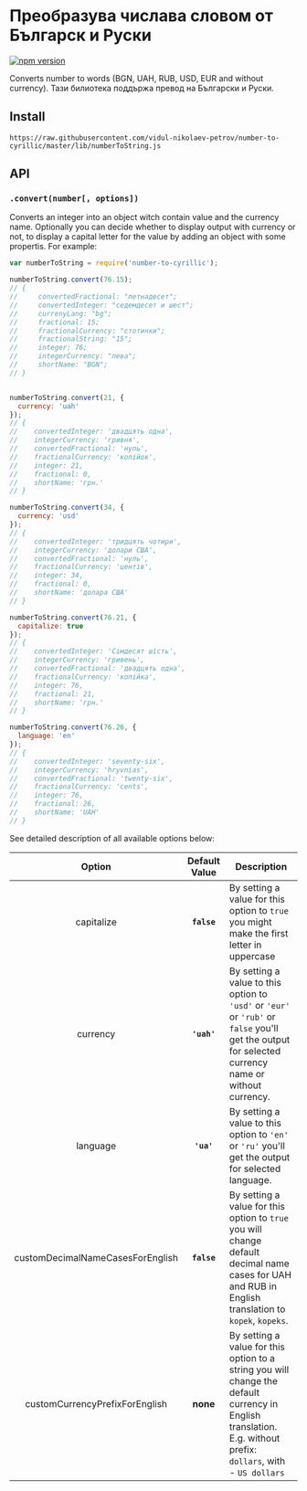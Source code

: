 
# Преобразува числава словом от Българск и Руски

[![npm version](https://badge.fury.io/js/number-to-cyrillic.svg)](https://badge.fury.io/js/number-to-cyrillic)

Converts number to words (BGN, UAH, RUB, USD, EUR and without currency).
Тази билиотека поддържа превод на Български и Руски.

## Install

`https://raw.githubusercontent.com/vidul-nikolaev-petrov/number-to-cyrillic/master/lib/numberToString.js`

## API

### `.convert(number[, options])`

Converts an integer into an object witch contain value and the currency name. Optionally you can decide whether to display output with currency or not, to display a capital letter for the value
by adding an object with some propertis. For example:

```js
var numberToString = require('number-to-cyrillic');

numberToString.convert(76.15);
// {
//     convertedFractional: "петнадесет";
//     convertedInteger: "седемдесет и шест";
//     currenyLang: "bg";
//     fractional: 15;
//     fractionalCurrency: "стотинки";
//     fractionalString: "15";
//     integer: 76;
//     integerCurrency: "левa";
//     shortName: "BGN";
// }


numberToString.convert(21, {
  currency: 'uah'
});
// {
//    convertedInteger: 'двадцять одна',
//    integerCurrency: 'гривня',
//    convertedFractional: 'нуль',
//    fractionalCurrency: 'копійок',
//    integer: 21,
//    fractional: 0,
//    shortName: 'грн.'
// }

numberToString.convert(34, {
  currency: 'usd'
});
// {
//    convertedInteger: 'тридцять чотири',
//    integerCurrency: 'долари США',
//    convertedFractional: 'нуль',
//    fractionalCurrency: 'центів',
//    integer: 34,
//    fractional: 0,
//    shortName: 'долара США'
// }

numberToString.convert(76.21, {
  capitalize: true
});
// {
//    convertedInteger: 'Сімдесят шість',
//    integerCurrency: 'гривень',
//    convertedFractional: 'двадцять одна',
//    fractionalCurrency: 'копійка',
//    integer: 76,
//    fractional: 21,
//    shortName: 'грн.'
// }

numberToString.convert(76.26, {
  language: 'en'
});
// {
//    convertedInteger: 'seventy-six',
//    integerCurrency: 'hryvnias',
//    convertedFractional: 'twenty-six',
//    fractionalCurrency: 'cents',
//    integer: 76,
//    fractional: 26,
//    shortName: 'UAH'
// }
```

See detailed description of all available options below:

|              Option              | Default Value | Description                                                                                                                                          |
| :------------------------------: | :-----------: | ---------------------------------------------------------------------------------------------------------------------------------------------------- |
|            capitalize            |  **`false`**  | By setting a value for this option to `true` you might make the first letter in uppercase                                                            |
|             currency             |  **`'uah'`**  | By setting a value to this option to `'usd'` or `'eur'` or `'rub'` or `false` you'll get the output for selected currency name or without currency.  |
|             language             |  **`'ua'`**   | By setting a value to this option to `'en'` or `'ru'` you'll get the output for selected language.                                                   |
| customDecimalNameCasesForEnglish |  **`false`**  | By setting a value for this option to `true` you will change default decimal name cases for UAH and RUB in English translation to `kopek`, `kopeks`. |
| customCurrencyPrefixForEnglish |  **none**  | By setting a value for this option to a string you will change the default currency in English translation. E.g. without prefix: `dollars`, with - `US dollars` |
